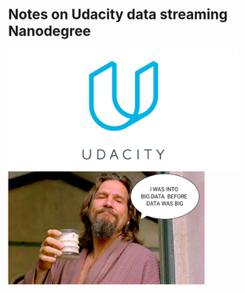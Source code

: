 # Notes on Udacity data streaming Nanodegree

<img src="https://github.com/makarovartyom/Data-streaming-ND/blob/master/assets/logo_udacity.png" width=470, height=250 align="left"/>

<br><br>

<img src="https://github.com/makarovartyom/Data-streaming-ND/blob/master/assets/lebowski.png" width=400, height=230 align="left"/>

